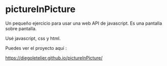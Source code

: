 # pictureInPicture

Un pequeño ejercicio para usar una web API de javascript. Es una pantalla sobre pantalla. 

Usé javascript, css y html. 


Puedes ver el proyecto aquí :

https://diegoletelier.github.io/pictureInPicture/
